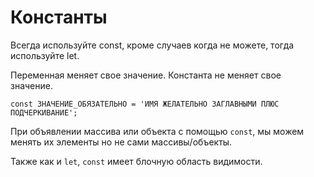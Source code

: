 # Константы

Всегда используйте const, кроме случаев когда не можете, тогда используйте let.

Переменная меняет свое значение. Константа не меняет свое значение.

    const ЗНАЧЕНИЕ_ОБЯЗАТЕЛЬНО = 'ИМЯ ЖЕЛАТЕЛЬНО ЗАГЛАВНЫМИ ПЛЮС ПОДЧЕРКИВАНИЕ';

При объявлении массива или объекта с помощью `const`, мы можем менять их элементы но не сами массивы/объекты.

Также как и `let`, `const` имеет блочную область видимости.
